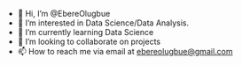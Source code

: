 - 👋 Hi, I’m @EbereOlugbue
- 👀 I’m interested in Data Science/Data Analysis.
- 🌱 I’m currently learning Data Science
- 💞️ I’m looking to collaborate on projects
- 📫 How to reach me  via email at ebereolugbue@gmail.com

<!---
EbereOlugbue/EbereOlugbue is a ✨ special ✨ repository because its `README.md` (this file) appears on your GitHub profile.
You can click the Preview link to take a look at your changes.
--->
